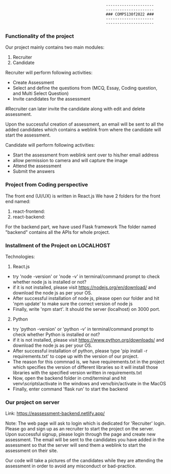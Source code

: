                                                 ---------------------
                                                ---------------------
                                                ### COMP5130f2022 ###
                                                ---------------------
                                                ---------------------

### Functionality of the project ###
Our project mainly contains two main modules:
1. Recruiter
2. Candidate

Recruiter will perform following activities:
- Create Assessment
- Select and define the questions from (MCQ, Essay, Coding question, and Multi Select Question)
- Invite candidates for the assessment

#Recruiter can later invite the candidate along with edit and delete assessment.

Upon the successful creation of assessment, an email will be sent to all the added candidates which contains a weblink from where the candidate will start the assessment.

Candidate will perform following activities:
- Start the assessment from weblink sent over to his/her email address
- allow permission to camera and will capture the image
- Attend the assessment
- Submit the answers


### Project from Coding perspective ###
The front end (UI/UX) is written in React.js
We have 2 folders for the front end named:
1. react-frontend:
2. react-backend:

For the backend part, we have used Flask framework
The folder named "backend" contains all the APIs for whole project.

### Installment of the Project on LOCALHOST ###
Technologies:
1. React.js
- try 'node -version' or 'node -v' in terminal/command prompt to check whether node js is installed or not?
- if it is not installed, please visit https://nodejs.org/en/download/ and download the node js as per your OS.
- After successful installation of node js, please open our folder and hit 'npm update' to make sure the correct version of node js
- Finally, write 'npm start'. It should the server (localhost) on 3000 port.

2. Python 
- try 'python -version' or 'python -v' in terminal/command prompt to check whether Python is installed or not?
- if it is not installed, please visit https://www.python.org/downloads/ and download the node js as per your OS.
- After successful installation of python, please type 'pip install -r requirements.txt' to cope up with the version of our project.
- The reason for this commnad is, we have requirements.txt in the project which specifies the version of different libraries so it will install those libraries with the specified version written in requirements.txt
- Now, open the backend folder in cmd/terminal and hit venv\scripts\activate in the windows and venv/bin/activate in the MacOS
- Finally, enter command 'flask run' to start the backend


### Our project on server ###
Link: https://eassessment-backend.netlify.app/

Note: The web page will ask to login which is dedicated for 'Recruiter' login. Please go and sign up as an recruiter to start the project on the server.
Upon successful signup, please login through the page and create new assessment. The email will be sent to the candidates you have added in the assessment so that the server will send them a weblink to start the assessment on their site.

Our code will take a pictures of the candidates while they are attending the assessment in order to avoid any misconduct or bad-practice.
